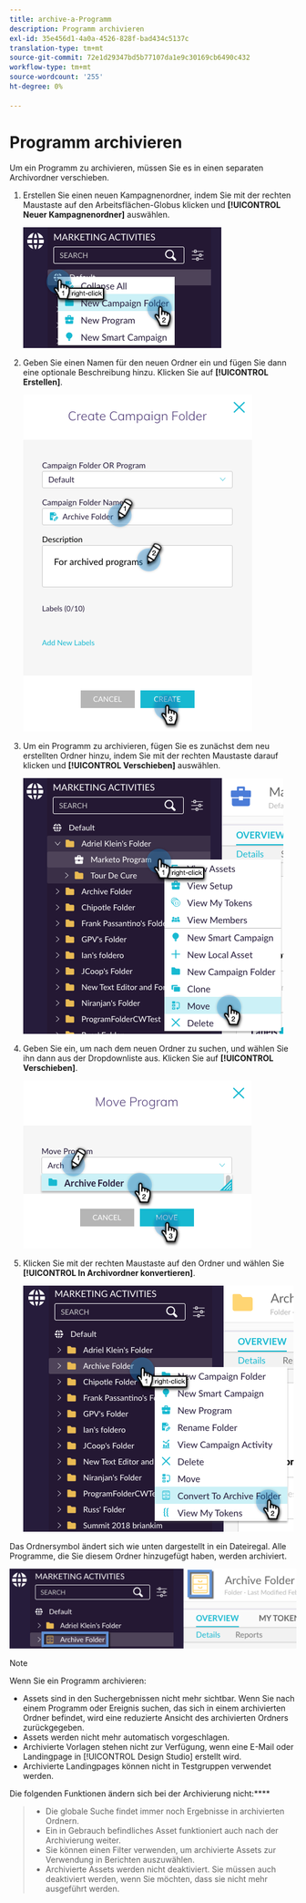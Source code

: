 ```yaml
---
title: archive-a-Programm
description: Programm archivieren
exl-id: 35e456d1-4a0a-4526-828f-bad434c5137c
translation-type: tm+mt
source-git-commit: 72e1d29347bd5b77107da1e9c30169cb6490c432
workflow-type: tm+mt
source-wordcount: '255'
ht-degree: 0%

---
```


# Programm archivieren

Um ein Programm zu archivieren, müssen Sie es in einen separaten Archivordner verschieben.

1. Erstellen Sie einen neuen Kampagnenordner, indem Sie mit der rechten Maustaste auf den Arbeitsflächen-Globus klicken und **[!UICONTROL Neuer Kampagnenordner]** auswählen.

   ![Bild eins](/help/sky/assets/programs/archive-a-program/archive-a-program-1.png)

1. Geben Sie einen Namen für den neuen Ordner ein und fügen Sie dann eine optionale Beschreibung hinzu. Klicken Sie auf **[!UICONTROL Erstellen]**.

   ![Bild zwei](/help/sky/assets/programs/archive-a-program/archive-a-program-2.png)

1. Um ein Programm zu archivieren, fügen Sie es zunächst dem neu erstellten Ordner hinzu, indem Sie mit der rechten Maustaste darauf klicken und **[!UICONTROL Verschieben]** auswählen.

   ![Bild drei](/help/sky/assets/programs/archive-a-program/archive-a-program-3.png)

1. Geben Sie ein, um nach dem neuen Ordner zu suchen, und wählen Sie ihn dann aus der Dropdownliste aus. Klicken Sie auf **[!UICONTROL Verschieben]**.

   ![Bild vier](/help/sky/assets/programs/archive-a-program/archive-a-program-4.png)

1. Klicken Sie mit der rechten Maustaste auf den Ordner und wählen Sie **[!UICONTROL In Archivordner konvertieren]**.

   ![Bild fünf](/help/sky/assets/programs/archive-a-program/archive-a-program-5.png)

Das Ordnersymbol ändert sich wie unten dargestellt in ein Dateiregal. Alle Programme, die Sie diesem Ordner hinzugefügt haben, werden archiviert.

![Bild sechs](/help/sky/assets/programs/archive-a-program/archive-a-program-6.png)

>[!NOTE]
>
>Wenn Sie ein Programm archivieren:
>
>* Assets sind in den Suchergebnissen nicht mehr sichtbar. Wenn Sie nach einem Programm oder Ereignis suchen, das sich in einem archivierten Ordner befindet, wird eine reduzierte Ansicht des archivierten Ordners zurückgegeben.
>* Assets werden nicht mehr automatisch vorgeschlagen.
>* Archivierte Vorlagen stehen nicht zur Verfügung, wenn eine E-Mail oder Landingpage in [!UICONTROL Design Studio] erstellt wird.
>* Archivierte Landingpages können nicht in Testgruppen verwendet werden.

>
>
Die folgenden Funktionen ändern sich bei der Archivierung nicht:****
>
>* Die globale Suche findet immer noch Ergebnisse in archivierten Ordnern.
>* Ein in Gebrauch befindliches Asset funktioniert auch nach der Archivierung weiter.
>* Sie können einen Filter verwenden, um archivierte Assets zur Verwendung in Berichten auszuwählen.
>* Archivierte Assets werden nicht deaktiviert. Sie müssen auch deaktiviert werden, wenn Sie möchten, dass sie nicht mehr ausgeführt werden.

